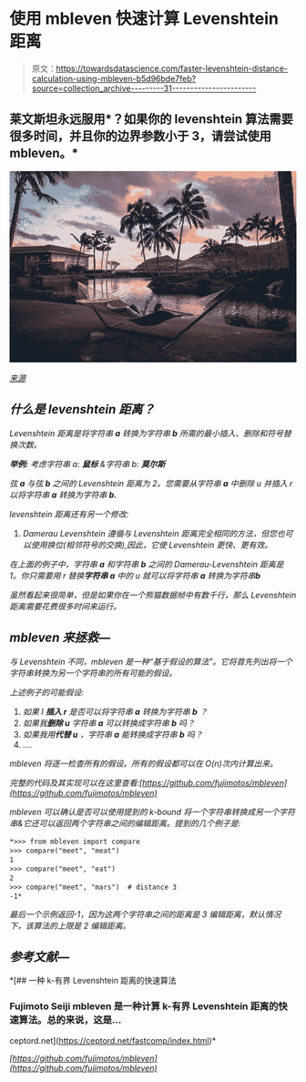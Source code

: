 # 使用 mbleven 快速计算 Levenshtein 距离

> 原文：<https://towardsdatascience.com/faster-levenshtein-distance-calculation-using-mbleven-b5d96bde7feb?source=collection_archive---------31----------------------->

## 莱文斯坦永远服用*？如果你的 levenshtein 算法需要很多时间，并且你的边界参数小于 3，请尝试使用 mbleven。*

*![](img/2664f18d78752a2c12c0042179d1c470.png)*

*[来源](https://unsplash.com/s/photos/relaxation)*

## *什么是 levenshtein 距离？*

*Levenshtein 距离是将字符串 **a** 转换为字符串 **b** 所需的最小插入、删除和符号替换次数。*

****举例:*** 考虑字符串 a: **鼠标** &字符串 b: **莫尔斯***

*弦 **a** 与弦 **b** 之间的 Levenshtein 距离为 2。您需要从字符串 **a** 中删除 *u* 并插入 *r* 以将字符串 **a** 转换为字符串 **b.***

*levenshtein 距离还有另一个修改:*

1.  *Damerau Levenshtein 遵循与 Levenshtein 距离完全相同的方法，但您也可以使用换位(相邻符号的交换),因此，它使 Levenshtein 更快、更有效。*

*在上面的例子中，字符串 **a** 和字符串 **b** 之间的 Damerau-Levenshtein 距离是 1。你只需要用 *r* 替换**字符串 a** 中的 *u* 就可以将字符串 **a** 转换为字符串**b***

*虽然看起来很简单，但是如果你在一个熊猫数据帧中有数千行，那么 Levenshtein 距离需要花费很多时间来运行。*

## *mbleven 来拯救—*

*与 Levenshtein 不同，mbleven 是一种“基于假设的算法”。它将首先列出将一个字符串转换为另一个字符串的所有可能的假设。*

*上述例子的可能假设:*

1.  *如果 I **插入 r** 是否可以将字符串 **a** 转换为字符串 **b** ？*
2.  *如果我**删除 u** 字符串 **a** 可以转换成字符串 **b** 吗？*
3.  *如果我用**代替 u** ，字符串 **a** 能转换成字符串 **b** 吗？*
4.  *….*

*mbleven 将逐一检查所有的假设。所有的假设都可以在 O(n)次内计算出来。*

*完整的代码及其实现可以在这里查看:[https://github.com/fujimotos/mbleven](https://github.com/fujimotos/mbleven)*

*mbleven 可以确认是否可以使用提到的 k-bound 将一个字符串转换成另一个字符串&它还可以返回两个字符串之间的编辑距离。提到的几个例子是:*

```
*>>> from mbleven import compare
>>> compare("meet", "meat")
1
>>> compare("meet", "eat")
2
>>> compare("meet", "mars")  # distance 3
-1*
```

*最后一个示例返回-1，因为这两个字符串之间的距离是 3 编辑距离，默认情况下，该算法的上限是 2 编辑距离。*

## *参考文献—*

 *[## 一种 k-有界 Levenshtein 距离的快速算法

### Fujimoto Seiji mbleven 是一种计算 k-有界 Levenshtein 距离的快速算法。总的来说，这是…

ceptord.net](https://ceptord.net/fastcomp/index.html)* 

*[https://github.com/fujimotos/mbleven](https://github.com/fujimotos/mbleven)*